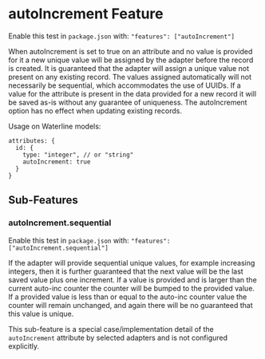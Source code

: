 autoIncrement Feature
=====================

Enable this test in `package.json` with: `"features": ["autoIncrement"]`

When autoIncrement is set to true on an attribute and no value is provided for it a new unique value 
will be assigned by the adapter before the record is created. It is guaranteed that the adapter will 
assign a unique value not present on any existing record. The values assigned automatically will not 
necessarily be sequential, which accommodates the use of UUIDs. If a value for the attribute is 
present in the data provided for a new record it will be saved as-is without any guarantee of uniqueness. 
The autoIncrement option has no effect when updating existing records.

Usage on Waterline models:

```
attributes: {
  id: {
    type: "integer", // or "string"
    autoIncrement: true
  }
}
```

## Sub-Features

### autoIncrement.sequential

Enable this test in `package.json` with: `"features": ["autoIncrement.sequential"]`

If the adapter will provide sequential unique values, for example increasing integers, then it is 
further guaranteed that the next value will be the last saved value plus one increment. If a value 
is provided and is larger than the current auto-inc counter the counter will be bumped to the 
provided value. If a provided value is less than or equal to the auto-inc counter value the 
counter will remain unchanged, and again there will be no guaranteed that this value is unique. 

This sub-feature is a special case/implementation detail of the `autoIncrement` attribute by 
selected adapters and is not configured explicitly.  
